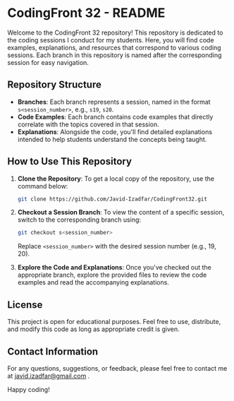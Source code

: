 # CodingFront 32 - README

Welcome to the CodingFront 32 repository! This repository is dedicated to the coding sessions I conduct for my students. Here, you will find code examples, explanations, and resources that correspond to various coding sessions. Each branch in this repository is named after the corresponding session for easy navigation.

## Repository Structure

- **Branches**: Each branch represents a session, named in the format `s<session_number>`, e.g., `s19`, `s20`.
- **Code Examples**: Each branch contains code examples that directly correlate with the topics covered in that session.
- **Explanations**: Alongside the code, you'll find detailed explanations intended to help students understand the concepts being taught.

## How to Use This Repository

1. **Clone the Repository**: To get a local copy of the repository, use the command below:
   ```bash
   git clone https://github.com/Javid-Izadfar/CodingFront32.git
   ```
2. **Checkout a Session Branch**: To view the content of a specific session, switch to the corresponding branch using:

   ```bash
   git checkout s<session_number>
   ```

   Replace `<session_number>` with the desired session number (e.g., 19, 20).

3. **Explore the Code and Explanations**: Once you've checked out the appropriate branch, explore the provided files to review the code examples and read the accompanying explanations.

## License

This project is open for educational purposes. Feel free to use, distribute, and modify this code as long as appropriate credit is given.

## Contact Information

For any questions, suggestions, or feedback, please feel free to contact me at javid.izadfar@gmail.com .

Happy coding!
